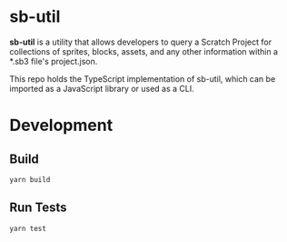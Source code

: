 # sb-util
**sb-util** is a utility that allows developers to query a Scratch Project for collections of sprites, blocks, assets, and any other information within a *.sb3 file's project.json.

This repo holds the TypeScript implementation of sb-util, which can be imported as a JavaScript library or used as a CLI.

# Development
## Build
```
yarn build
```

## Run Tests
```
yarn test
```
